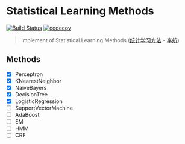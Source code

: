 # Statistical Learning Methods
[![Build Status](https://travis-ci.org/Chriskuei/statistical-learning-methods.svg?branch=master)](https://travis-ci.org/Chriskuei/statistical-learning-methods)
[![codecov](https://codecov.io/gh/Chriskuei/statistical-learning-methods/branch/master/graph/badge.svg)](https://codecov.io/gh/Chriskuei/statistical-learning-methods)
> Implement of Statistical Learning Methods ([统计学习方法](https://item.jd.com/12385906.html) - [李航](https://scholar.google.com/citations?user=nTl5mSwAAAAJ&hl=zh-CN))

## Methods

- [x] Perceptron
- [x] KNearestNeighbor
- [x] NaiveBayers
- [x] DecisionTree
- [x] LogisticRegression
- [ ] SupportVectorMachine
- [ ] AdaBoost
- [ ] EM
- [ ] HMM
- [ ] CRF
